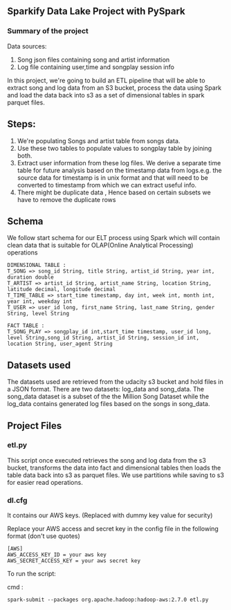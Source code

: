 ## Sparkify Data Lake Project with PySpark

### Summary of the project
Data sources:
1. Song json files containing song and artist information
2. Log file containing user,time and songplay session info

In this project, we're going to build an ETL pipeline that will be able to extract song and log data from an S3 bucket, 
process the data using Spark and load the data back into s3 as a set of dimensional tables in spark parquet files. 

Steps:
--
 1. We're populating Songs and artist table from songs data.  
 2. Use these two tables to populate values to songplay table by joining both. 
 3. Extract user information from these log files. We derive a separate time table for future 
    analysis based on the timestamp data from logs.e.g. the source data for timestamp is in unix format and 
    that will need to be converted to timestamp from which we can extract useful info.
 4. There might be duplicate data , Hence based on certain subsets we have to remove the duplicate rows

Schema
--
We follow start schema for our ELT process using Spark which will contain clean data that is suitable for OLAP(Online Analytical 
Processing) operations
```
DIMENSIONAL TABLE :
T_SONG => song_id String, title String, artist_id String, year int, duration double
T_ARTIST => artist_id String, artist_name String, location String, latitude decimal, longitude decimal
T_TIME_TABLE => start_time timestamp, day int, week int, month int, year int, weekday int
T_USER => user_id long, first_name String, last_name String, gender String, level String

FACT TABLE :
T_SONG_PLAY => songplay_id int,start_time timestamp, user_id long, level String,song_id String, artist_id String, session_id int, location String, user_agent String
```

Datasets used
--
The datasets used are retrieved from the udacity s3 bucket and hold files in a JSON format. 
There are two datasets: log_data and song_data. The song_data dataset is a subset of the the 
Million Song Dataset while the log_data contains generated log files based on the songs in song_data.

Project Files
--
### etl.py
This script once executed retrieves the song and log data from the s3 bucket,
transforms the data into fact and dimensional tables then loads the table data back into s3 as parquet files. We use
partitions while saving to s3 for easier read operations.

### dl.cfg
It contains our AWS keys. (Replaced with dummy key value for security)

Replace your AWS access and secret key in the config file in the following format (don't use quotes)
```
[AWS] 
AWS_ACCESS_KEY_ID = your aws key 
AWS_SECRET_ACCESS_KEY = your aws secret key
```

To run the script:

cmd : 
```
spark-submit --packages org.apache.hadoop:hadoop-aws:2.7.0 etl.py
```